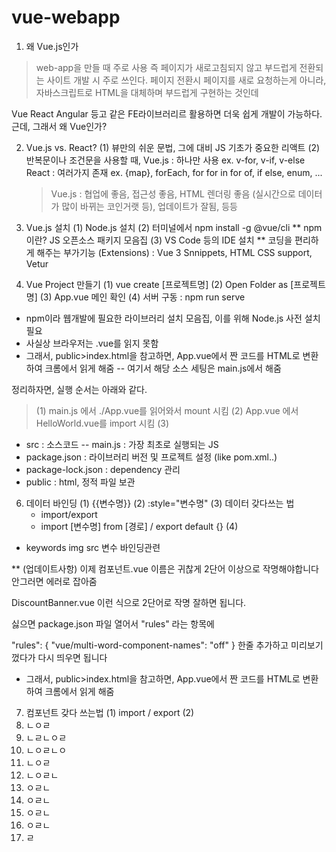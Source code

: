 # vue-webapp

1. 왜 Vue.js인가
 > web-app을 만들 때 주로 사용
 즉 페이지가 새로고침되지 않고 부드럽게 전환되는 사이트 개발 시 주로 쓰인다.
 페이지 전환시 페이지를 새로 요청하는게 아니라, 자바스크립트로 HTML을 대체하며 부드럽게 구현하는 것인데

 Vue React Angular 등고 같은 FE라이브러리르 활용하면 더욱 쉽게 개발이 가능하다.
근데, 그래서 왜 Vue인가?

2. Vue.js vs. React? 
 (1) 뷰만의 쉬운 문법, 그에 대비 JS 기초가 중요한 리액트
 (2) 반복문이나 조건문을 사용할 때, 
      Vue.js : 하나만 사용 ex. v-for, v-if, v-else
      React : 여러가지 존재 ex. {map}, forEach, for for in for of, if else, enum, ... 
      > Vue.js : 협업에 좋음, 접근성 좋음, HTML 렌더링 좋음 (실시간으로 데이터가 많이 바뀌는 코인거랫 등), 업데이트가 잘됨, 등등
      
      
3. Vue.js 설치
 (1) Node.js 설치
 (2) 터미널에서 npm install -g @vue/cli 
   ** npm이란? JS 오픈소스 패키지 모음집
 (3) VS Code 등의 IDE 설치
    ** 코딩을 편리하게 해주는 부가기능 (Extensions) : Vue 3 Snnippets, HTML CSS support, Vetur
    
4. Vue Project 만들기
 (1) vue create [프로젝트명] 
 (2) Open Folder as [프로젝트명]
 (3) App.vue 메인 확인
 (4) 서버 구동 : npm run serve
 
 - npm이라 웹개발에 필요한 라이브러리 설치 모음집, 이를 위해 Node.js 사전 설치 필요
 - 사실상 브라우저는 .vue를 읽지 못함
 - 그래서, public>index.html을 참고하면, App.vue에서 짠 코드를 HTML로 변환하여 크롬에서 읽게 해줌
   -- 여기서 해당 소스 세팅은 main.js에서 해줌

정리하자면, 실행 순서는 아래와 같다.
 > (1) main.js 에서 ./App.vue를 읽어와서 mount 시킴
   (2) App.vue 에서 HelloWorld.vue를 import 시킴
   (3)  
 - src : 소스코드
   -- main.js : 가장 최초로 실행되는 JS
 - package.json : 라이브러리 버전 및 프로젝트 설정 (like pom.xml..)
 - package-lock.json : dependency 관리
 - public : html, 정적 파일 보관

6. 데이터 바인딩
 (1) {{변수명}}
 (2) :style="변수명"
 (3) 데이터 갖다쓰는 법
   - import/export
   - import [변수명] from [경로] / export default {}
 (4)  
 
 * keywords
 img src 변수 바인딩관련
 
**
(업데이트사항) 이제 컴포넌트.vue 이름은 귀찮게 2단어 이상으로 작명해야합니다 안그러면 에러로 잡아줌 

DiscountBanner.vue 이런 식으로 2단어로 작명 잘하면 됩니다.  

싫으면 package.json 파일 열어서 "rules" 라는 항목에

"rules": {
   "vue/multi-word-component-names": "off"
} 
한줄 추가하고 미리보기 껐다가 다시 띄우면 됩니다



 - 그래서, public>index.html을 참고하면, App.vue에서 짠 코드를 HTML로 변환하여 크롬에서 읽게 해줌

7. 컴포넌트 갖다 쓰는법
(1) import / export
(2) 
8. ㄴㅇㄹ
9. ㄴㄹㄴㅇㄹ
10. ㄴㅇㄹㄴㅇ
11. ㄴㅇㄹ
12. ㄴㅇㄹㄴ
13. ㅇㄹㄴ
14. ㅇㄹㄴ
15. ㅇㄹㄴ
16. ㅇㄹㄴ
17. ㄹ
